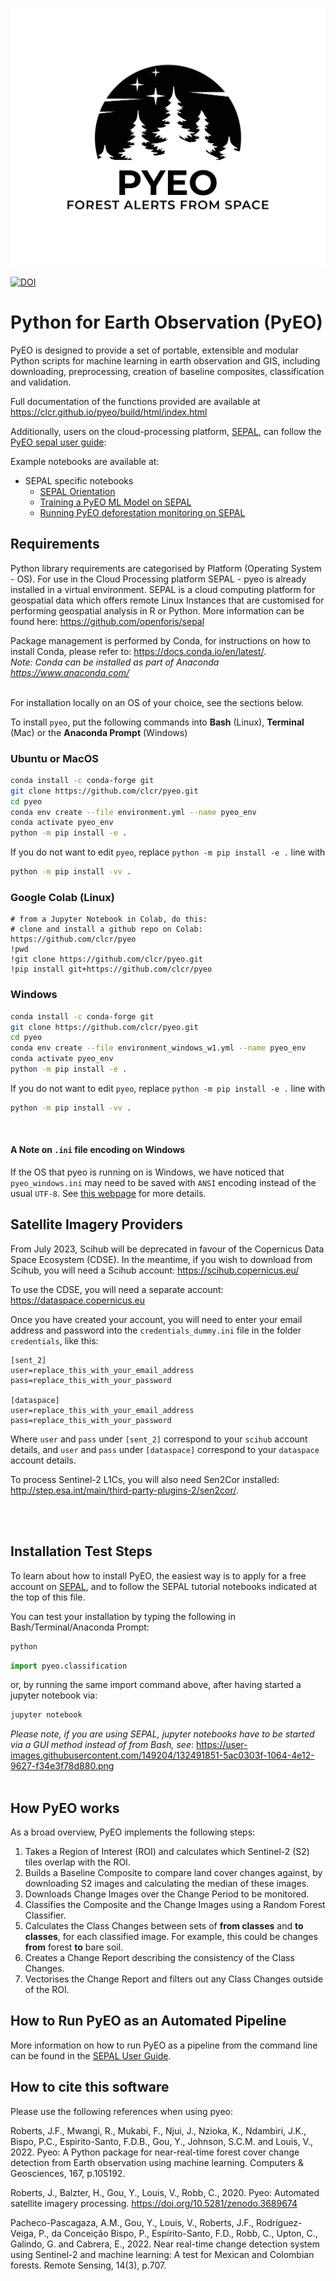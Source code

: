 <p align="center">
  <img src="./pyeo/assets/pyeo_logo.png" alt="Image alt text">
</p>

[![DOI](https://zenodo.org/badge/126246599.svg)](https://zenodo.org/badge/latestdoi/126246599)

# Python for Earth Observation (PyEO)

PyEO is designed to provide a set of portable, extensible and modular Python scripts for machine learning in earth observation and GIS,
including downloading, preprocessing, creation of baseline composites, classification and validation.

Full documentation of the functions provided are available at https://clcr.github.io/pyeo/build/html/index.html

Additionally, users on the cloud-processing platform, [SEPAL](https://sepal.io), can follow the [PyEO sepal user guide](./sepal_guide/SEPAL_User_Guide_PyEO_Forest_Alert_System.pdf): 

Example notebooks are available at:
- SEPAL specific notebooks
  - [SEPAL Orientation](./notebooks/PyEO_sepal_orientation.ipynb)
  - [Training a PyEO ML Model on SEPAL](./notebooks/PyEO_sepal_model_training.ipynb)
  - [Running PyEO deforestation monitoring on SEPAL](./notebooks/PyEO_sepal_pipeline_training.ipynb)

## Requirements
Python library requirements are categorised by Platform (Operating System - OS). For use in the Cloud Processing platform SEPAL - pyeo is already installed in a virtual environment. <!-- This is in anticipation of pyeo SEPAL-wide venv being created -->
SEPAL is a cloud computing platform for geospatial data which offers remote Linux Instances that are customised for performing geospatial analysis in R or Python. More information can be found here: https://github.com/openforis/sepal <br> 

Package management is performed by Conda, for instructions on how to install Conda, please refer to: https://docs.conda.io/en/latest/.  
*Note: Conda can be installed as part of Anaconda https://www.anaconda.com/*  
<br>

For installation locally on an OS of your choice, see the sections below.  

To install `pyeo`, put the following commands into **Bash** (Linux), **Terminal** (Mac) or the **Anaconda Prompt** (Windows) <br>

### Ubuntu or MacOS
```bash
conda install -c conda-forge git
git clone https://github.com/clcr/pyeo.git
cd pyeo
conda env create --file environment.yml --name pyeo_env
conda activate pyeo_env
python -m pip install -e .
```
If you do not want to edit `pyeo`, replace `python -m pip install -e .` line with

```bash
python -m pip install -vv .
```

### Google Colab (Linux)
```
# from a Jupyter Notebook in Colab, do this:
# clone and install a github repo on Colab: https://github.com/clcr/pyeo
!pwd
!git clone https://github.com/clcr/pyeo.git
!pip install git+https://github.com/clcr/pyeo
```

### Windows
```bash
conda install -c conda-forge git
git clone https://github.com/clcr/pyeo.git
cd pyeo
conda env create --file environment_windows_w1.yml --name pyeo_env
conda activate pyeo_env
python -m pip install -e .
```

If you do not want to edit `pyeo`, replace `python -m pip install -e .` line with

```bash
python -m pip install -vv .
```
<br>  

#### A Note on `.ini` file encoding on Windows
If the OS that pyeo is running on is Windows, we have noticed that `pyeo_windows.ini` may need to be saved with `ANSI` encoding instead of the usual `UTF-8`. See [this webpage](https://stackoverflow.com/questions/13282189/missingsectionheadererror-file-contains-no-section-headers) for more details.

## Satellite Imagery Providers
From July 2023, Scihub will be deprecated in favour of the Copernicus Data Space Ecosystem (CDSE). In the meantime, if you wish to download from Scihub, you will need a Scihub account: https://scihub.copernicus.eu/

To use the CDSE, you will need a separate account: https://dataspace.copernicus.eu

Once you have created your account, you will need to enter your email address and password into the `credentials_dummy.ini` file in the folder `credentials`, like this:  

```
[sent_2]
user=replace_this_with_your_email_address
pass=replace_this_with_your_password

[dataspace]
user=replace_this_with_your_email_address
pass=replace_this_with_your_password
```

Where `user` and `pass` under `[sent_2]` correspond to your `scihub` account details, and `user` and `pass` under `[dataspace]` correspond to your `dataspace` account details. <br>

To process Sentinel-2 L1Cs, you will also need Sen2Cor installed: http://step.esa.int/main/third-party-plugins-2/sen2cor/.

<!-- ## Installation on SEPAL

If you want to use `pyeo` on SEPAL, you can follow these customised instructions below:

1. Register for a SEPAL account at https://docs.sepal.io/en/latest/setup/register.html
1. Request processing credits from the SEPAL Team by providing your use case: https://docs.sepal.io/en/latest/setup/register.html#request-additional-sepal-resources
1. Once approved, from the process screen: https://sepal.io/process, follow the steps below.

Press the terminal `>_` tab to open a Linux terminal

Create a pyeo_home directory in your file system:
```bash
mkdir pyeo_home
```

Move into the pyeo_home directory with: 
```bash
cd pyeo_home
```
Check that `git` is installed on your machine by entering in your terminal:
```bash
git -v
```
If installed it will report its version

1. Because SEPAL already provides git, you can skip the git installation step.
    1. If not, install git by following the install instructions on https://git-scm.com/book/en/v2/Getting-Started-Installing-Git
1. Once git is installed, clone a copy of `pyeo` into your pyeo_home directory:
```bash
git clone https://github.com/clcr/pyeo.git
```

1. Press the spanner shaped tab and click to open JupyterLab
2. When JupyterLab is running navigate to your pyeo_home directory using the panel on the left hand side and then open the 'notebooks' subdirectory -->
<br> 
<!--
1. SEPAL uses `venv` as the package manager for building python libraries, so first create a venv:
```bash
python3 -m venv pyeo_venv
```
2. Then activate the venv:
```bash
source pyeo_venv/bin/activate
```
3. Install the packages that `pyeo` requires into `pyeo_venv`:
```bash
pip install -r pyeo/requirements.txt
```
4. Move into the `pyeo` folder that you cloned from Git:
```bash
cd pyeo
```
5. Install `pyeo` into `pyeo_venv`, be sure to include the `.` at the end of the command!:
```bash
python -m pip install -e .
```
6. Finally, test that `pyeo` was installed correctly by importing a module:
```bash
python
from pyeo import classification
```
7. Now, proceed to the Section below - How to Run PyEO.

<!-- For Linux users, you can optionally access the `pyeo` command line functions, by adding the following to your .bashrc

```bash
export pyeo=/path/to/pyeo
export PATH=$PATH:$pyeo/bin
``` -->
<br>  

## Installation Test Steps

To learn about how to install PyEO, the easiest way is to apply for a free account on [SEPAL](https://sepal.io), and to follow the SEPAL tutorial notebooks indicated at the top of this file.

You can test your installation by typing the following in Bash/Terminal/Anaconda Prompt:
```bash
python
```
```python
import pyeo.classification
```

or, by running the same import command above, after having started a jupyter notebook via:

```bash
jupyter notebook
```

*Please note, if you are using SEPAL, jupyter notebooks have to be started via a GUI method instead of from Bash, see*: https://user-images.githubusercontent.com/149204/132491851-5ac0303f-1064-4e12-9627-f34e3f78d880.png  
<br>  

## How PyEO works
As a broad overview, PyEO implements the following steps:

1. Takes a Region of Interest (ROI) and calculates which Sentinel-2 (S2) tiles overlap with the ROI.
2. Builds a Baseline Composite to compare land cover changes against, by downloading S2 images and calculating the median of these images.
3. Downloads Change Images over the Change Period to be monitored.
4. Classifies the Composite and the Change Images using a Random Forest Classifier.
5. Calculates the Class Changes between sets of **from classes** and **to classes**, for each classified image. For example, this could be changes **from** forest **to** bare soil.
6. Creates a Change Report describing the consistency of the Class Changes.
7. Vectorises the Change Report and filters out any Class Changes outside of the ROI.

## How to Run PyEO as an Automated Pipeline
More information on how to run PyEO as a pipeline from the command line can be found in the [SEPAL User Guide](./sepal_guide/SEPAL_User_Guide_PyEO_Forest_Alert_System.pdf).

## How to cite this software

Please use the following references when using pyeo:

Roberts, J.F., Mwangi, R., Mukabi, F., Njui, J., Nzioka, K., Ndambiri, J.K., Bispo, P.C., Espirito-Santo, F.D.B., Gou, Y., Johnson, S.C.M. and Louis, V., 2022. Pyeo: A Python package for near-real-time forest cover change detection from Earth observation using machine learning. Computers & Geosciences, 167, p.105192.

Roberts, J., Balzter, H., Gou, Y., Louis, V., Robb, C., 2020. Pyeo: Automated satellite imagery processing. https://doi.org/10.5281/zenodo.3689674

Pacheco-Pascagaza, A.M., Gou, Y., Louis, V., Roberts, J.F., Rodríguez-Veiga, P., da Conceição Bispo, P., Espírito-Santo, F.D., Robb, C., Upton, C., Galindo, G. and Cabrera, E., 2022. Near real-time change detection system using Sentinel-2 and machine learning: A test for Mexican and Colombian forests. Remote Sensing, 14(3), p.707.
